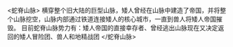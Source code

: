 <蛇脊山脉>
横穿整个旧大陆的巨型山脉，矮人曾经在山脉中建造了帝国，并将整个山脉挖空，山脉内部通过铁道连接矮人的核心城市，一直到兽人将矮人帝国摧毁。
目前蛇脊山脉势力有：矮人帝国的直接幸存者、曾经逃出山脉现在又决定返回的矮人冒险团、兽人和地精战团
</蛇脊山脉>